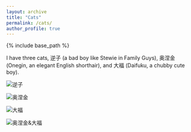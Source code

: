 ```yaml
---
layout: archive
title: "Cats"
permalink: /cats/
author_profile: true
---
```


{% include base_path %}

I have three cats, 逆子 (a bad boy like Stewie in Family Guys), 奥涅金 (Onegin, an elegant English shorthair), and 大福 (Daifuku, a chubby cute boy). 

![逆子](/imamges/nizi.jpg)

![奥涅金](/imamges/aoniejin.jpg)

![大福](/imamges/dafu.jpg)

![奥涅金&大福](/imamges/aoniejin_and_dafu.jpg)
